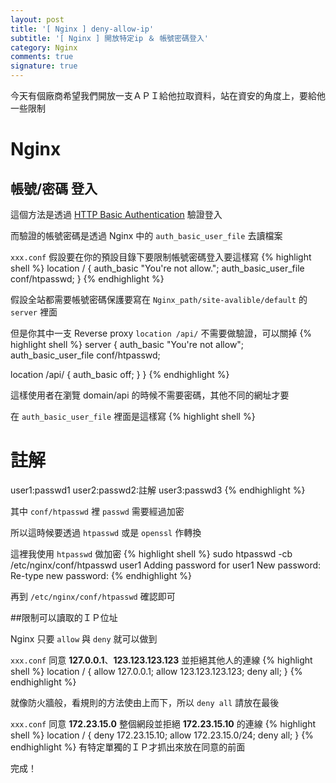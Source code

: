 ```yaml
---
layout: post
title: '[ Nginx ] deny-allow-ip'
subtitle: '[ Nginx ] 開放特定ip ＆ 帳號密碼登入'
category: Nginx
comments: true
signature: true
---
```


<div class="message">
     今天有個廠商希望我們開放一支ＡＰＩ給他拉取資料，站在資安的角度上，要給他一些限制
</div>

# Nginx

## 帳號/密碼 登入

這個方法是透過 [HTTP Basic Authentication](https://en.wikipedia.org/wiki/Basic_access_authentication) 驗證登入

而驗證的帳號密碼是透過 Nginx 中的 `auth_basic_user_file` 去讀檔案

`xxx.conf`
假設要在你的預設目錄下要限制帳號密碼登入要這樣寫
{% highlight shell %}
location / {
  auth_basic "You're not allow.";
  auth_basic_user_file conf/htpasswd;
}
{% endhighlight %}

假設全站都需要帳號密碼保護要寫在 `Nginx_path/site-avalible/default` 的 `server` 裡面

但是你其中一支 Reverse proxy `location /api/` 不需要做驗證，可以關掉
{% highlight shell %}
server {
  auth_basic "You're not allow";
  auth_basic_user_file conf/htpasswd;

  location /api/ {
      auth_basic off;
  }
}
{% endhighlight %}

這樣使用者在瀏覽 domain/api 的時候不需要密碼，其他不同的網址才要

在 `auth_basic_user_file` 裡面是這樣寫
{% highlight shell %}
# 註解
user1:passwd1
user2:passwd2:註解
user3:passwd3
{% endhighlight %}

其中 `conf/htpasswd` 裡 `passwd` 需要經過加密

所以這時候要透過 `htpasswd` 或是 `openssl` 作轉換

這裡我使用 `htpasswd` 做加密
{% highlight shell %}
sudo htpasswd -cb /etc/nginx/conf/htpasswd user1
Adding password for user1
  New password:
  Re-type new password:
{% endhighlight %}

再到 `/etc/nginx/conf/htpasswd` 確認即可

##限制可以讀取的ＩＰ位址

Nginx 只要 `allow` 與 `deny` 就可以做到

`xxx.conf`
同意 **127.0.0.1**、**123.123.123.123** 並拒絕其他人的連線
{% highlight shell %}
location / {
  allow 127.0.0.1;
  allow 123.123.123.123;
  deny all;
}
{% endhighlight %}

就像防火牆般，看規則的方法使由上而下，所以 `deny all` 請放在最後

`xxx.conf`
同意 **172.23.15.0** 整個網段並拒絕 **172.23.15.10** 的連線
{% highlight shell %}
location / {
  deny 172.23.15.10;
  allow 172.23.15.0/24;
  deny all;
}
{% endhighlight %}
有特定單獨的ＩＰ才抓出來放在同意的前面

完成！